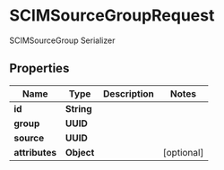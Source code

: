 

# SCIMSourceGroupRequest

SCIMSourceGroup Serializer

## Properties

| Name | Type | Description | Notes |
|------------ | ------------- | ------------- | -------------|
|**id** | **String** |  |  |
|**group** | **UUID** |  |  |
|**source** | **UUID** |  |  |
|**attributes** | **Object** |  |  [optional] |



